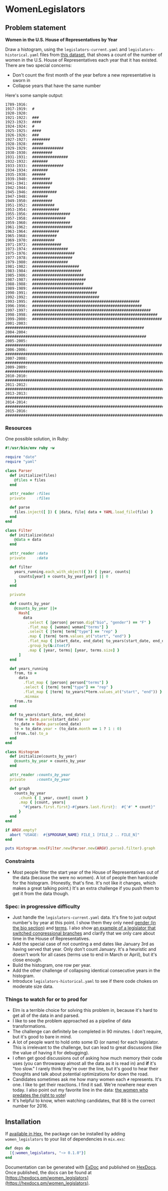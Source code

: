 # WomenLegislators

## Problem statement

**Women in the U.S. House of Representatives by Year**

Draw a histogram, using the `legislators-current.yaml` and `legislators-historical.yaml` files from [this dataset](https://github.com/unitedstates/congress-legislators), that shows a count of the number of women in the U.S. House of Representatives each year that it has existed.  There are two special concerns:

* Don't count the first month of the year before a new representative is sworn in
* Collapse years that have the same number

Here's some sample output:

```
1789-1916:  
1917-1919:  #
1920-1920:  
1921-1922:  ###
1923-1923:  ####
1924-1924:  #
1925-1925:  ####
1926-1926:  ###
1927-1927:  ########
1928-1928:  #####
1929-1929:  ##############
1930-1930:  #########
1931-1931:  ################
1932-1932:  #######
1933-1933:  ##############
1934-1934:  #######
1935-1938:  ######
1939-1940:  ########
1941-1941:  #########
1942-1944:  ########
1945-1946:  ###########
1947-1948:  #######
1949-1950:  #########
1951-1952:  ##########
1953-1954:  ############
1955-1956:  #################
1957-1958:  ###############
1959-1960:  #################
1961-1962:  ##################
1963-1964:  ############
1965-1968:  ###########
1969-1970:  ##########
1971-1972:  #############
1973-1974:  ################
1975-1976:  ###################
1977-1978:  ##################
1979-1980:  ################
1981-1982:  #####################
1983-1984:  ######################
1985-1986:  #######################
1987-1987:  ########################
1988-1988:  #######################
1989-1989:  ###########################
1990-1991:  #############################
1992-1992:  ##############################
1993-1995:  ################################################
1996-1996:  #################################################
1997-1997:  #####################################################
1998-1998:  ########################################################
1999-2000:  ##########################################################
2001-2003:  ##############################################################
2004-2004:  ###############################################################
2005-2005:  ######################################################################
2006-2006:  #######################################################################
2007-2008:  ############################################################################
2009-2009:  ##############################################################################
2010-2010:  ############################################################################
2011-2012:  #############################################################################
2013-2013:  ##################################################################################
2014-2014:  ###################################################################################
2015-2016:  ########################################################################################       
```

### Resources

One possible solution, in Ruby:

```ruby
#!/usr/bin/env ruby -w

require "date"
require "yaml"

class Parser
  def initialize(files)
    @files = files
  end

  attr_reader :files
  private     :files

  def parse
    files.inject([ ]) { |data, file| data + YAML.load_file(file) }
  end
end

class Filter
  def initialize(data)
    @data = data
  end

  attr_reader :data
  private     :data

  def filter
    years_running.each_with_object({ }) { |year, counts|
      counts[year] = counts_by_year[year] || 0
    }
  end

  private

  def counts_by_year
    @counts_by_year ||=
      Hash[
        data
          .select { |person| person.dig("bio", "gender") == "F" }
          .flat_map { |woman| woman["terms"] }
          .select { |term| term["type"] == "rep" }
          .map { |term| term.values_at("start", "end") }
          .flat_map { |start_date, end_date| to_years(start_date, end_date) }
          .group_by(&:itself)
          .map { |year, terms| [year, terms.size] }
      ]
  end

  def years_running
    from, to =
      data
        .flat_map { |person| person["terms"] }
        .select { |term| term["type"] == "rep" }
        .flat_map { |term| to_years(*term.values_at("start", "end")) }
        .minmax
    from..to
  end

  def to_years(start_date, end_date)
    from = Date.parse(start_date).year
    to_date = Date.parse(end_date)
    to = to_date.year - (to_date.month == 1 ? 1 : 0)
    (from..to).to_a
  end
end

class Histogram
  def initialize(counts_by_year)
    @counts_by_year = counts_by_year
  end

  attr_reader :counts_by_year
  private     :counts_by_year

  def graph
    counts_by_year
      .chunk { |_year, count| count }
      .map { |count, years|
        "#{years.first.first}-#{years.last.first}:  #{'#' * count}"
      }
  end
end

if ARGV.empty?
  abort "USAGE:  #{$PROGRAM_NAME} FILE_1 [FILE_2 .. FILE_N]"
end

puts Histogram.new(Filter.new(Parser.new(ARGV).parse).filter).graph
```

### Constraints

* Most people filter the start year of the House of Representatives out of the data (because the were no women).  A lot of people then hardcode for the histogram.  (Honestly, that's fine.  It's not like it changes, which makes a great talking point.)  It's an extra challenge if you push them to get it from the data though.

### Spec: in progressive difficulty

* Just handle the `legislators-current.yaml` data.  It's fine to just output number's by year at this point.  I show them they only need [gender (in the bio section)](https://github.com/unitedstates/congress-legislators/blob/ac55afa44721a6cdd58c337ac73e0c7a0c5841a2/legislators-current.yaml#L23-L25) and [terms](https://github.com/unitedstates/congress-legislators/blob/ac55afa44721a6cdd58c337ac73e0c7a0c5841a2/legislators-current.yaml#L27-L97).  I also show [an example of a legislator that switched congressional branches](https://github.com/unitedstates/congress-legislators/blob/ac55afa44721a6cdd58c337ac73e0c7a0c5841a2/legislators-current.yaml#L124-L137) and clarify that we only care about time in the House of Representatives.
* Add the special case of not counting a end dates like January 3rd as having served that year.  Only don't count January.  It's a heuristic and doesn't work for all cases (terms use to end in March or April), but it's close enough.
* Build the histogram, one row per year.
* Add the other challenge of collapsing identical consecutive years in the histogram.
* Introduce `legislators-historical.yaml` to see if there code chokes on moderate size data.

### Things to watch for or to prod for

* Elm is a terrible choice for solving this problem in, because it's hard to get all of the data in and parsed.
* I like to see the problem approached as a pipeline of data transformations.
* The challenge can definitely be completed in 90 minutes.  I don't require, but it's good to bare in mind.
* A lot of people want to hold onto some ID (or name) for each legislator.  This is irrelevant to the challenge, but can lead to great discussions (like the value of having it for debugging).
* I often get good discussions out of asking how much memory their code uses (you can throwaway almost all the data as it is read in) and **if** it's "too slow."  I rarely think they're over the line, but it's good to hear their thoughts and talk about potential optimizations for down the road.
* Candidates sometimes ask me how many women each `#` represents.  It's one.  I like to get their reactions.  I find it sad.  We're nowhere near even today.  I also point out my favorite line in the data:  [the women who predates the right to vote](http://history.house.gov/People/Listing/R/RANKIN,-Jeannette-(R000055)/)!
* It's helpful to know, when watching candidates, that 88 is the correct number for 2016.

## Installation

If [available in Hex](https://hex.pm/docs/publish), the package can be installed
by adding `women_legislators` to your list of dependencies in `mix.exs`:

```elixir
def deps do
  [{:women_legislators, "~> 0.1.0"}]
end
```

Documentation can be generated with [ExDoc](https://github.com/elixir-lang/ex_doc)
and published on [HexDocs](https://hexdocs.pm). Once published, the docs can
be found at [https://hexdocs.pm/women_legislators](https://hexdocs.pm/women_legislators).

